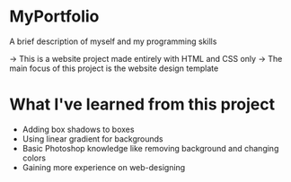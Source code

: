 # MyPortfolio
A brief description of myself and my programming skills

-> This is a website project made entirely with HTML and CSS only
-> The main focus of this project is the website design template

# What I've learned from this project
- Adding box shadows to boxes
- Using linear gradient for backgrounds
- Basic Photoshop knowledge like removing background and changing colors
- Gaining more experience on web-designing
